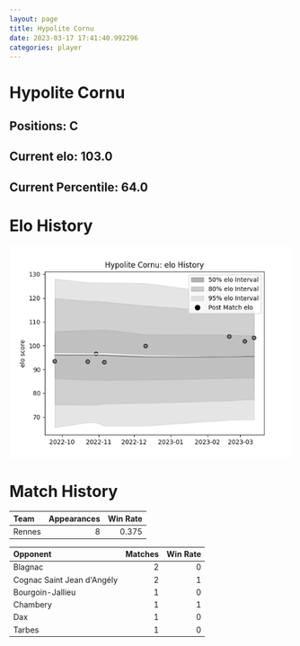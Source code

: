 ```yaml
---  
layout: page  
title: Hypolite Cornu  
date: 2023-03-17 17:41:40.992296  
categories: player  
---
```

# Hypolite Cornu

## Positions: C

## Current elo: 103.0

## Current Percentile: 64.0

# Elo History


![elo history](history_HypoliteCornu.png)
# Match History


| Team   |   Appearances |   Win Rate |
|:-------|--------------:|-----------:|
| Rennes |             8 |      0.375 |

| Opponent                   |   Matches |   Win Rate |
|:---------------------------|----------:|-----------:|
| Blagnac                    |         2 |          0 |
| Cognac Saint Jean d'Angély |         2 |          1 |
| Bourgoin-Jallieu           |         1 |          0 |
| Chambery                   |         1 |          1 |
| Dax                        |         1 |          0 |
| Tarbes                     |         1 |          0 |